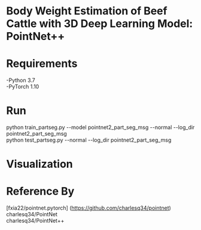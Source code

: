 # Body Weight Estimation of Beef Cattle with 3D Deep Learning Model: PointNet++

# Requirements  
  -Python 3.7  
  -PyTorch 1.10
# Run
  python train_partseg.py --model pointnet2_part_seg_msg --normal --log_dir pointnet2_part_seg_msg  
  python test_partseg.py --normal --log_dir pointnet2_part_seg_msg
# Visualization
# Reference By  
  [fxia22/pointnet.pytorch]
  (https://github.com/charlesq34/pointnet)
  charlesq34/PointNet  
  charlesq34/PointNet++
